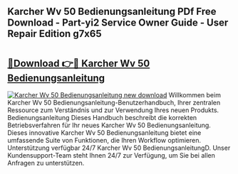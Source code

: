 ## Karcher Wv 50 Bedienungsanleitung PDf Free Download - Part-yi2 Service Owner Guide - User Repair Edition g7x65

# <h2><a href="http://df0rm0o.blite.top/?on=Karcher+Wv+50+Bedienungsanleitung">🔗Download 👉🔴 Karcher Wv 50 Bedienungsanleitung</a></h2>

[![Karcher Wv 50 Bedienungsanleitung new download](https://i.imgur.com/lujVjoI.png)](http://df0rm0o.blite.top/?on=Karcher+Wv+50+Bedienungsanleitung)
Willkommen beim Karcher Wv 50 Bedienungsanleitung-Benutzerhandbuch, Ihrer zentralen Ressource zum Verständnis und zur Verwendung Ihres neuen Produkts. Bedienungsanleitung Dieses Handbuch beschreibt die korrekten Betriebsverfahren für Ihr neues Karcher Wv 50 Bedienungsanleitung. Dieses innovative Karcher Wv 50 Bedienungsanleitung bietet eine umfassende Suite von Funktionen, die Ihren Workflow optimieren. Unterstützung verfügbar 24/7 Karcher Wv 50 BedienungsanleitungD. Unser Kundensupport-Team steht Ihnen 24/7 zur Verfügung, um Sie bei allen Anfragen zu unterstützen.
